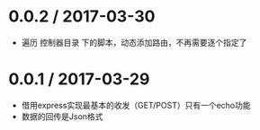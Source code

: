 
0.0.2 / 2017-03-30
===========
* 遍历 控制器目录 下的脚本，动态添加路由，不再需要逐个指定了

0.0.1 / 2017-03-29
===========
* 借用express实现最基本的收发（GET/POST）只有一个echo功能
* 数据的回传是Json格式

